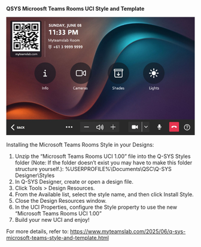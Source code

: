 **QSYS Microosft Teams Rooms UCI Style and Template**

![Image](https://github.com/jamescussen/QSYS-Microsoft-Teams-Rooms-UCI/raw/main/QSYS-Microsoft-Teams-UCI-Template-1.00.jpg)

Installing the Microsoft Teams Rooms Style in your Designs:
1. Unzip the “Microsoft Teams Rooms UCI 1.00” file into the Q-SYS Styles folder (Note: If the folder doesn’t exist you may have to make this folder structure yourself.):
  %USERPROFILE%\Documents\QSC\Q-SYS Designer\Styles
2. In Q-SYS Designer, create or open a design file.
3. Click Tools > Design Resources.
4. From the Available list, select the style name, and then click Install Style.
5. Close the Design Resources window.
6. In the UCI Properties, configure the Style property to use the new “Microsoft Teams Rooms UCI 1.00”
7. Build your new UCI and enjoy!

For more details, refer to: https://www.myteamslab.com/2025/06/q-sys-microsoft-teams-style-and-template.html
